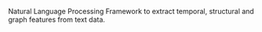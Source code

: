 Natural Language Processing Framework to extract temporal, structural and graph features from text data.